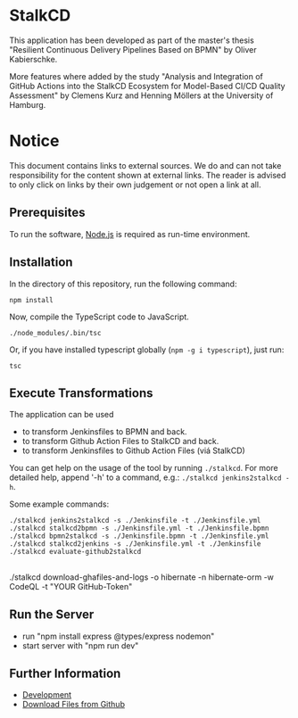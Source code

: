 # StalkCD
This application has been developed as part of the master's thesis "Resilient Continuous Delivery Pipelines Based on BPMN" by Oliver Kabierschke.

More features where added by the study "Analysis and Integration of GitHub Actions into the StalkCD Ecosystem for Model-Based CI/CD Quality Assessment" by Clemens Kurz and Henning Möllers at the University of Hamburg.

# Notice
This document contains links to external sources.
We do and can not take responsibility for the content shown at external links.
The reader is advised to only click on links by their own judgement or not open a link at all.

## Prerequisites
To run the software, [Node.js](https://nodejs.org) is required as run-time environment. 

## Installation
In the directory of this repository, run the following command:

```shell
npm install
```

Now, compile the TypeScript code to JavaScript.

```shell
./node_modules/.bin/tsc
```

Or, if you have installed typescript globally (`npm -g i typescript`), just run:

```shell
tsc
```

## Execute Transformations
The application can be used 
* to transform Jenkinsfiles to BPMN and back.
* to transform Github Action Files to StalkCD and back.
* to transform Jenkinsfiles to Github Action Files (viá StalkCD)

You can get help on the usage of the tool by running `./stalkcd`.
For more detailed help, append '-h' to a command, e.g.: `./stalkcd jenkins2stalkcd -h`.

Some example commands:

```shell
./stalkcd jenkins2stalkcd -s ./Jenkinsfile -t ./Jenkinsfile.yml
./stalkcd stalkcd2bpmn -s ./Jenkinsfile.yml -t ./Jenkinsfile.bpmn
./stalkcd bpmn2stalkcd -s ./Jenkinsfile.bpmn -t ./Jenkinsfile.yml
./stalkcd stalkcd2jenkins -s ./Jenkinsfile.yml -t ./Jenkinsfile
./stalkcd evaluate-github2stalkcd
```

## 
./stalkcd download-ghafiles-and-logs -o hibernate -n hibernate-orm -w CodeQL -t "YOUR GitHub-Token"

## Run the Server
- run "npm install express @types/express nodemon"
- start server with "npm run dev"

## Further Information

* [Development](documentation/Development.md)
* [Download Files from Github](documentation/DownloadFiles.md)
